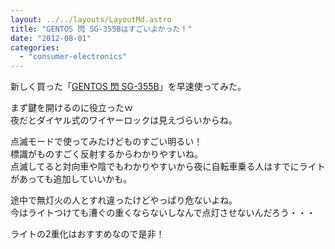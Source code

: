 ```yaml
---
layout: ../../layouts/LayoutMd.astro
title: "GENTOS 閃 SG-355Bはすごいよかった！"
date: "2012-08-01"
categories: 
  - "consumer-electronics"
---
```


新しく買った「[GENTOS 閃 SG-355B](http://www.amazon.co.jp/gp/product/B00385XBFA/ref=as_li_ss_tl?ie=UTF8&camp=247&creative=7399&creativeASIN=B00385XBFA&linkCode=as2&tag=mizuka123-22)」を早速使ってみた。

まず鍵を開けるのに役立ったｗ  
夜だとダイヤル式のワイヤーロックは見えづらいからね。

点滅モードで使ってみたけどものすごい明るい！  
標識がものすごく反射するからわかりやすいね。  
点滅してると対向車や陰でもわかりやすいから夜に自転車乗る人はすでにライトがあっても追加していいかも。

途中で無灯火の人とすれ違ったけどやっぱり危ないよね。  
今はライトつけても漕ぐの重くならないしなんで点灯させないんだろう・・・

ライトの2重化はおすすめなので是非！
